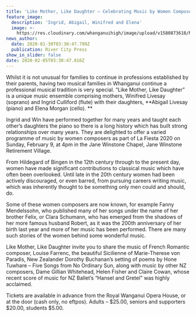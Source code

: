 ```yaml
---
title: 'Like Mother, Like Daughter – Celebrating Music by Women Composers'
feature_image:
  description: 'Ingrid, Abigail, Winifred and Elena'
  image: >-
    https://res.cloudinary.com/whanganuihigh/image/upload/v1580873618/News/Elena_Morgan_RCP_30.1.20.jpg
news_author:
  date: 2020-01-30T03:30:47.799Z
  publication: River City Press
show_in_slider: false
date: 2020-02-05T03:30:47.816Z
---
```

Whilst it is not unusual for families to continue in professions established by their parents, having two musical families in Whanganui continue a professional musical tradition is very special. “Like Mother, Like Daughter” is a unique music ensemble comprising mothers, Winifred Livesay (soprano) and Ingrid Culliford (flute) with their daughters, **Abigail Livesay (piano) and Elena Morgan (cello).**

Ingrid and Win have performed together for many years and taught each other’s daughters the piano so there is a long history which has built strong relationships over many years. They are delighted to offer a varied programme of music by women composers as part of La Fiesta 2020 on Sunday, February 9, at 4pm in the Jane Winstone Chapel, Jane Winstone Retirement Village.

From Hildegard of Bingen in the 12th century through to the present day, women have made significant contributions to classical music which have often been overlooked. Until late in the 20th century women had been actively discouraged, or even barred, from pursuing careers writing music, which was inherently thought to be something only men could and should, do.

Some of these women composers are now known, for example Fanny Mendelssohn, who published many of her songs under the name of her brother Felix, or Clara Schumann, who has emerged from the shadows of her more famous husband Robert, as it was the 200th anniversary of her birth last year and more of her music has been performed. There are many such stories of the women behind some wonderful music.

Like Mother, Like Daughter invite you to share the music of French Romantic composer, Louise Farrenc, the beautiful Sicilienne of Marie-Therese von Paradis, New Zealander Dorothy Buchanan’s setting of poems by Hone Tuwhare – Five Songs from No Ordinary Sun, along with music by other NZ composers, Dame Gillian Whitehead, Helen Fisher and Claire Cowan, whose recent score of music for NZ Ballet’s “Hansel and Gretel” was highly acclaimed.

Tickets are available in advance from the Royal Wanganui Opera House, or at the door (cash only, no eftpos). Adults – $25.00, seniors and supporters $20.00, students $5.00.

